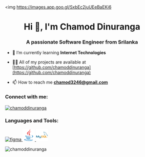 <img https://images.app.goo.gl/SxbEc2juUEeBaEKi6</img>
<h1 align="center">Hi 👋, I'm Chamod Dinuranga</h1>
<h3 align="center">A passionate Software Engineer from Srilanka</h3>

- 🌱 I’m currently learning **Internet Technologies**

- 👨‍💻 All of my projects are available at [https://github.com/chamoddinuranga](https://github.com/chamoddinuranga)

- 📫 How to reach me **chamod3246@gmail.com**

<h3 align="left">Connect with me:</h3>
<p align="left">
<a href="https://fb.com/chamoddinuranga" target="blank"><img align="center" src="https://raw.githubusercontent.com/rahuldkjain/github-profile-readme-generator/master/src/images/icons/Social/facebook.svg" alt="chamoddinuranga" height="30" width="40" /></a>
</p>

<h3 align="left">Languages and Tools:</h3>
<p align="left"> <a href="https://www.figma.com/" target="_blank" rel="noreferrer"> <img src="https://www.vectorlogo.zone/logos/figma/figma-icon.svg" alt="figma" width="40" height="40"/> </a> <a href="https://www.java.com" target="_blank" rel="noreferrer"> <img src="https://raw.githubusercontent.com/devicons/devicon/master/icons/java/java-original.svg" alt="java" width="40" height="40"/> </a> <a href="https://www.mysql.com/" target="_blank" rel="noreferrer"> <img src="https://raw.githubusercontent.com/devicons/devicon/master/icons/mysql/mysql-original-wordmark.svg" alt="mysql" width="40" height="40"/> </a> </p>

<p><img align="center" src="https://github-readme-stats.vercel.app/api/top-langs?username=chamoddinuranga&show_icons=true&locale=en&layout=compact" alt="chamoddinuranga" /></p>
